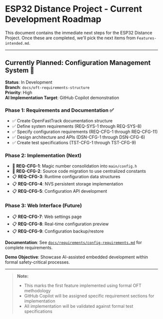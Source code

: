 # ESP32 Distance Project - Current Development Roadmap

This document contains the immediate next steps for the ESP32 Distance Project. Once these are completed, we'll pick the next items from `Features-intended.md`.

---

## Currently Planned: Configuration Management System 🔧

**Status**: In Development  
**Branch**: `docs/oft-requirements-structure`  
**Priority**: High  
**AI Implementation Target**: GitHub Copilot demonstration  

### Phase 1: Requirements and Documentation ✅
- ✅ Create OpenFastTrack documentation structure
- ✅ Define system requirements (REQ-SYS-1 through REQ-SYS-8)
- ✅ Specify configuration requirements (REQ-CFG-1 through REQ-CFG-11)
- ✅ Design architecture and APIs (DSN-CFG-1 through DSN-CFG-6)
- ✅ Create test specifications (TST-CFG-1 through TST-CFG-9)

### Phase 2: Implementation (Next)
- 🔄 **REQ-CFG-1**: Magic number consolidation into `main/config.h`
- 🔄 **REQ-CFG-2**: Source code migration to use centralized constants
- 📋 **REQ-CFG-3**: Runtime configuration data structures
- 📋 **REQ-CFG-4**: NVS persistent storage implementation
- 📋 **REQ-CFG-5**: Configuration API development

### Phase 3: Web Interface (Future)
- 📋 **REQ-CFG-7**: Web settings page
- 📋 **REQ-CFG-8**: Real-time configuration preview
- 📋 **REQ-CFG-9**: Configuration backup/restore

**Documentation**: See [`docs/requirements/config-requirements.md`](docs/requirements/config-requirements.md) for complete requirements.

**Demo Objective**: Showcase AI-assisted embedded development within formal safety-critical processes.

---

> **Note:**
>
> - This marks the first feature implemented using formal OFT methodology
> - GitHub Copilot will be assigned specific requirement sections for implementation
> - All implementation will be validated against formal test specifications
